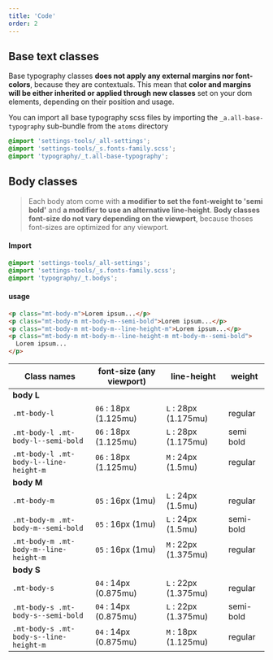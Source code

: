```yaml
---
title: 'Code'
order: 2
---
```


## Base text classes

Base typography classes **does not apply any external margins nor font-colors**, because they are contextuals. This mean that **color and margins will be either inherited or applied through new classes** set on your dom elements, depending on their position and usage.

You can import all base typography scss files by importing the `_a.all-base-typography` sub-bundle from the `atoms` directory

```css
@import 'settings-tools/_all-settings';
@import 'settings-tools/_s.fonts-family.scss';
@import 'typography/_t.all-base-typography';
```

## Body classes

> Each body atom come with **a modifier to set the font-weight to 'semi bold'** and **a modifier to use an alternative line-height**.
> **Body classes font-size do not vary depending on the viewport**, because thoses font-sizes are optimized for any viewport.

#### Import

```css
@import 'settings-tools/_all-settings';
@import 'settings-tools/_s.fonts-family.scss';
@import 'typography/_t.bodys';
```

#### usage

```html
<p class="mt-body-m">Lorem ipsum...</p>
<p class="mt-body-m mt-body-m--semi-bold">Lorem ipsum...</p>
<p class="mt-body-m mt-body-m--line-height-m">Lorem ipsum...</p>
<p class="mt-body-m mt-body-m--line-height-m mt-body-m--semi-bold">
  Lorem ipsum...
</p>
```

<preview path="src/pages/Foundations/Typography/BodyStyles/previews/typographyBody-variations"></pattern>

| Class names                            | font-size (any viewport) | line-height          | weight    |
| -------------------------------------- | ------------------------ | -------------------- | --------- |
| **body L**                             |
| `.mt-body-l`                           | `06` : 18px (1.125mu)    | `L` : 28px (1.175mu) | regular   |
| `.mt-body-l .mt-body-l--semi-bold`     | `06` : 18px (1.125mu)    | `L` : 28px (1.175mu) | semi bold |
| `.mt-body-l .mt-body-l--line-height-m` | `06` : 18px (1.125mu)    | `M` : 24px (1.5mu)   | regular   |
| **body M**                             |
| `.mt-body-m`                           | `05` : 16px (1mu)        | `L` : 24px (1.5mu)   | regular   |
| `.mt-body-m .mt-body-m--semi-bold`     | `05` : 16px (1mu)        | `L` : 24px (1.5mu)   | semi-bold |
| `.mt-body-m .mt-body-m--line-height-m` | `05` : 16px (1mu)        | `M` : 22px (1.375mu) | regular   |
| **body S**                             |
| `.mt-body-s`                           | `04` : 14px (0.875mu)    | `L` : 22px (1.375mu) | regular   |
| `.mt-body-s .mt-body-s--semi-bold`     | `04` : 14px (0.875mu)    | `L` : 22px (1.375mu) | semi-bold |
| `.mt-body-s .mt-body-s--line-height-m` | `04` : 14px (0.875mu)    | `M` : 18px (1.125mu) | regular   |
